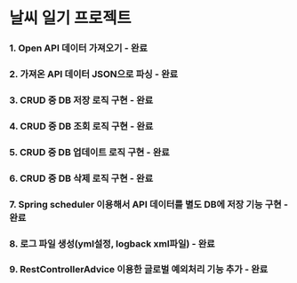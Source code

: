 # 날씨 일기 프로젝트

### 1. Open API 데이터 가져오기 - 완료
### 2. 가져온 API 데이터 JSON으로 파싱 - 완료
### 3. CRUD 중 DB 저장 로직 구현 - 완료
### 4. CRUD 중 DB 조회 로직 구현 - 완료
### 5. CRUD 중 DB 업데이트 로직 구현 - 완료
### 6. CRUD 중 DB 삭제 로직 구현 - 완료
### 7. Spring scheduler 이용해서 API 데이터를 별도 DB에 저장 기능 구현 - 완료
### 8. 로그 파일 생성(yml설정, logback xml파일) - 완료
### 9. RestControllerAdvice 이용한 글로벌 예외처리 기능 추가 - 완료
